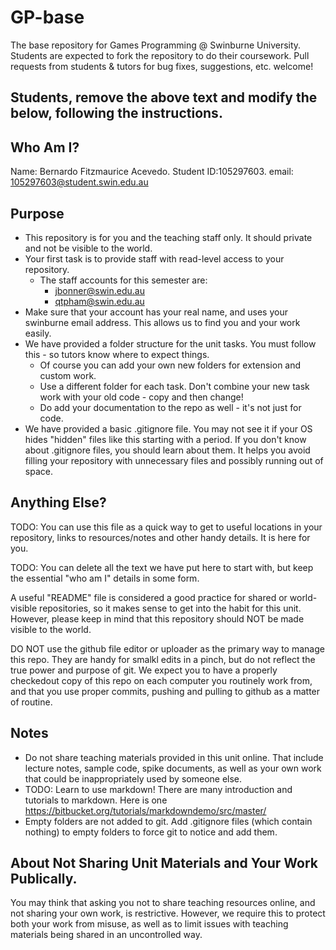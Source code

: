 # GP-base
The base repository for Games Programming @ Swinburne University. Students are expected to fork the repository to do their coursework. Pull requests from students &amp; tutors for bug fixes, suggestions, etc. welcome!

## Students, remove the above text and modify the below, following the instructions.

## Who Am I?

Name: Bernardo Fitzmaurice Acevedo. Student ID:105297603. email: 105297603@student.swin.edu.au

## Purpose

* This repository is for you and the teaching staff only. It should private and not be visible to the world.
* Your first task is to provide staff with read-level access to your repository.
  * The staff accounts for this semester are: 
  	* jbonner@swin.edu.au
	* qtpham@swin.edu.au
* Make sure that your account has your real name, and uses your swinburne email address. This allows us to find you and your work easily.
* We have provided a folder structure for the unit tasks. You must follow this - so tutors know where to expect things.
  * Of course you can add your own new folders for extension and custom work.
  * Use a different folder for each task. Don't combine your new task work with your old code - copy and then change!
  * Do add your documentation to the repo as well - it's not just for code.
* We have provided a basic .gitignore file. You may not see it if your OS hides "hidden" files like this starting with a period. If you don't know about .gitignore files, you should learn about them. It helps you avoid filling your repository with unnecessary files and possibly running out of space.

## Anything Else?

TODO: You can use this file as a quick way to get to useful locations in your repository, links to resources/notes and other handy details. It is here for you.

TODO: You can delete all the text we have put here to start with, but keep the essential "who am I" details in some form.

A useful "README" file is considered a good practice for shared or world-visible repositories, so it makes sense to get into the
habit for this unit. However, please keep in mind that this repository should NOT be made visible to the world.

DO NOT use the github file editor or uploader as the primary way to manage this repo. They are handy for smalkl edits in a pinch, but do not reflect the true power and purpose of git. We expect you to have a properly checkedout copy of this repo on each computer you routinely work from, and that you use proper commits, pushing and pulling to github as a matter of routine.

## Notes
* Do not share teaching materials provided in this unit online. That include lecture notes, sample code, spike documents, as well as your own work that could be inappropriately used by someone else.
* TODO: Learn to use markdown! There are many introduction and tutorials to markdown.
  Here is one https://bitbucket.org/tutorials/markdowndemo/src/master/
* Empty folders are not added to git. Add .gitignore files (which contain nothing) to empty folders to force git to notice and add them.

## About Not Sharing Unit Materials and Your Work Publically.

You may think that asking you not to share teaching resources online, and not sharing your own work, is restrictive. However, we require this to protect both your work from misuse, as well as to limit issues with teaching materials being shared in an uncontrolled way.
